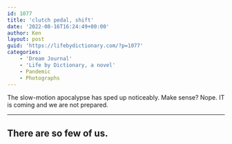 ```yaml
---
id: 1077
title: 'clutch pedal, shift'
date: '2022-08-16T16:24:49+00:00'
author: Ken
layout: post
guid: 'https://lifebydictionary.com/?p=1077'
categories:
    - 'Dream Journal'
    - 'Life by Dictionary, a novel'
    - Pandemic
    - Photographs
---
```


The slow-motion apocalypse has sped up noticeably. Make sense? Nope. IT is coming and we are not prepared.

- - - - - -

## There are so few of us.